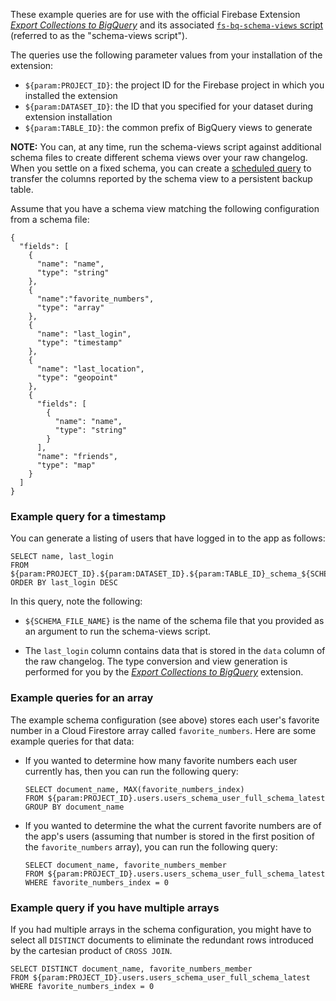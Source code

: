 These example queries are for use with the official Firebase Extension
[_Export Collections to BigQuery_](https://github.com/firebase/extensions/tree/master/firestore-bigquery-export)
and its associated [`fs-bq-schema-views` script](https://github.com/firebase/extensions/blob/master/firestore-bigquery-export/guides/GENERATE_SCHEMA_VIEWS.md) (referred to as the "schema-views script").

The queries use the following parameter values from your installation of the extension:

+   `${param:PROJECT_ID}`: the project ID for the Firebase project in
    which you installed the extension
+   `${param:DATASET_ID}`: the ID that you specified for your dataset during
    extension installation
+   `${param:TABLE_ID}`: the common prefix of BigQuery views to generate

**NOTE:** You can, at any time, run the schema-views script against additional schema files
to create different schema views over your raw changelog. When you settle on a fixed schema,
you can create a [scheduled query](https://cloud.google.com/bigquery/docs/scheduling-queries)
to transfer the columns reported by the schema view to a persistent backup table.

Assume that you have a schema view matching the following configuration from a
schema file:

```
{
  "fields": [
    {
      "name": "name",
      "type": "string"
    },
    {
      "name":"favorite_numbers",
      "type": "array"
    },
    {
      "name": "last_login",
      "type": "timestamp"
    },
    {
      "name": "last_location",
      "type": "geopoint"
    },
    {
      "fields": [
        {
          "name": "name",
          "type": "string"
        }
      ],
      "name": "friends",
      "type": "map"
    }
  ]
}
```

### Example query for a timestamp

You can generate a listing of users that have logged in to the app as follows:

```
SELECT name, last_login
FROM ${param:PROJECT_ID}.${param:DATASET_ID}.${param:TABLE_ID}_schema_${SCHEMA_FILE_NAME}_latest
ORDER BY last_login DESC
```

In this query, note the following:

+   `${SCHEMA_FILE_NAME}` is the name of the schema file that you
    provided as an argument to run the schema-views script.

+   The `last_login` column contains data that is stored in the `data`
    column of the raw changelog. The type conversion and view generation is
    performed for you by the
    [_Export Collections to BigQuery_](https://github.com/firebase/extensions/tree/master/firestore-bigquery-export)
    extension.

### Example queries for an array

The example schema configuration (see above) stores each user's favorite number
in a Cloud Firestore array called `favorite_numbers`. Here are some example
queries for that data:

+   If you wanted to determine how many favorite numbers each user
    currently has, then you can run the following query:

    ```
    SELECT document_name, MAX(favorite_numbers_index) 
    FROM ${param:PROJECT_ID}.users.users_schema_user_full_schema_latest 
    GROUP BY document_name
    ```

+   If you wanted to determine the what the current favorite numbers are
    of the app's users (assuming that number is stored in the first position of
    the `favorite_numbers` array), you can run the following query:

    ```
    SELECT document_name, favorite_numbers_member 
    FROM ${param:PROJECT_ID}.users.users_schema_user_full_schema_latest 
    WHERE favorite_numbers_index = 0
    ```

### Example query if you have multiple arrays

If you had multiple arrays in the schema configuration, you might have to select
all `DISTINCT` documents to eliminate the redundant rows introduced by the
cartesian product of `CROSS JOIN`.

```
SELECT DISTINCT document_name, favorite_numbers_member 
FROM ${param:PROJECT_ID}.users.users_schema_user_full_schema_latest 
WHERE favorite_numbers_index = 0
```
